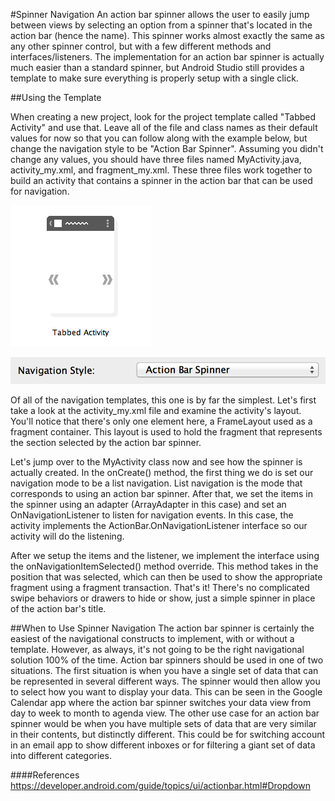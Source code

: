 #Spinner Navigation
An action bar spinner allows the user to easily jump between views by selecting an option from a spinner that's located in the action bar (hence the name). This spinner works almost exactly the same as any other spinner control, but with a few different methods and interfaces/listeners. The implementation for an action bar spinner is actually much easier than a standard spinner, but Android Studio still provides a template to make sure everything is properly setup with a single click.

##Using the Template

When creating a new project, look for the project template called "Tabbed Activity" and use that. Leave all of the file and class names as their default values for now so that you can follow along with the example below, but change the navigation style to be "Action Bar Spinner". Assuming you didn't change any values, you should have three files named MyActivity.java, activity_my.xml, and fragment_my.xml. These three files work together to build an activity that contains a spinner in the action bar that can be used for navigation.

![](navtabbed_template.png)

![](navspinner_2.png)

Of all of the navigation templates, this one is by far the simplest. Let's first take a look at the activity_my.xml file and examine the activity's layout. You'll notice that there's only one element here, a FrameLayout used as a fragment container. This layout is used to hold the fragment that represents the section selected by the action bar spinner.

Let's jump over to the MyActivity class now and see how the spinner is actually created. In the onCreate() method, the first thing we do is set our navigation mode to be a list navigation. List navigation is the mode that corresponds to using an action bar spinner. After that, we set the items in the spinner using an adapter (ArrayAdapter in this case) and set an OnNavigationListener to listen for navigation events. In this case, the activity implements the ActionBar.OnNavigationListener interface so our activity will do the listening.

After we setup the items and the listener, we implement the interface using the onNavigationItemSelected() method override. This method takes in the position that was selected, which can then be used to show the appropriate fragment using a fragment transaction. That's it! There's no complicated swipe behaviors or drawers to hide or show, just a simple spinner in place of the action bar's title.

##When to Use Spinner Navigation
The action bar spinner is certainly the easiest of the navigational constructs to implement, with or without a template. However, as always, it's not going to be the right navigational solution 100% of the time. Action bar spinners should be used in one of two situations. The first situation is when you have a single set of data that can be represented in several different ways. The spinner would then allow you to select how you want to display your data. This can be seen in the Google Calendar app where the action bar spinner switches your data view from day to week to month to agenda view. The other use case for an action bar spinner would be when you have multiple sets of data that are very similar in their contents, but distinctly different. This could be for switching account in an email app to show different inboxes or for filtering a giant set of data into different categories.

####References
https://developer.android.com/guide/topics/ui/actionbar.html#Dropdown